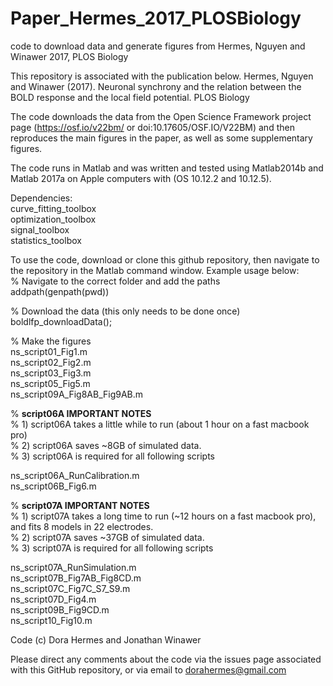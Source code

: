 # Paper_Hermes_2017_PLOSBiology
code to download data and generate figures from Hermes, Nguyen and Winawer 2017, PLOS Biology

This repository is associated with the publication below.
Hermes, Nguyen and Winawer (2017). Neuronal synchrony and the relation between the BOLD response and the local field potential. PLOS Biology

The code downloads the data from the Open Science Framework project page (https://osf.io/v22bm/ or doi:10.17605/OSF.IO/V22BM) and then reproduces the main figures in the paper, as well as some supplementary figures.

The code runs in Matlab and was written and tested using Matlab2014b and Matlab 2017a on Apple computers with (OS 10.12.2 and 10.12.5).

Dependencies: <br/>
curve_fitting_toolbox <br/>
optimization_toolbox <br/>
signal_toolbox <br/>
statistics_toolbox <br/>

To use the code, download or clone this github repository, then navigate to the repository in the Matlab command window. Example usage below: <br/>
 % Navigate to the correct folder and add the paths <br/>
 addpath(genpath(pwd))
 
 % Download the data (this only needs to be done once) <br/>
 boldlfp_downloadData();
 
 % Make the figures <br/>
ns_script01_Fig1.m <br/>
ns_script02_Fig2.m <br/>
ns_script03_Fig3.m <br/>
ns_script05_Fig5.m <br/>
ns_script09A_Fig8AB_Fig9AB.m  <br/>

% **script06A IMPORTANT NOTES**  <br/> 
% 1) script06A takes a little while to run (about 1 hour on a fast macbook pro)  <br/>
% 2) script06A saves ~8GB of simulated data.  <br/>
% 3) script06A is required for all following scripts <br/>

ns_script06A_RunCalibration.m  <br/>
ns_script06B_Fig6.m  <br/>

% **script07A IMPORTANT NOTES**   <br/>
% 1) script07A takes a long time to run (~12 hours on a fast macbook pro), and fits 8 models in 22 electrodes.  <br/>
% 2) script07A saves ~37GB of simulated data.  <br/>
% 3) script07A is required for all following scripts <br/>

ns_script07A_RunSimulation.m  <br/>
ns_script07B_Fig7AB_Fig8CD.m  <br/>
ns_script07C_Fig7C_S7_S9.m  <br/>
ns_script07D_Fig4.m  <br/>
ns_script09B_Fig9CD.m  <br/>
ns_script10_Fig10.m  <br/>


Code (c) Dora Hermes and Jonathan Winawer

Please direct any comments about the code via the issues page associated with this GitHub repository, or via email to dorahermes@gmail.com
